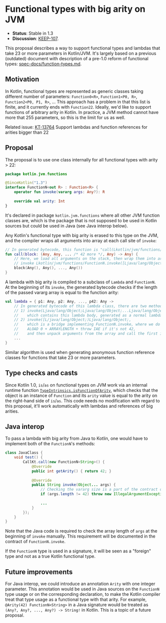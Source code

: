 # Functional types with big arity on JVM

* **Status**: Stable in 1.3
* **Discussion**: [KEEP-107](https://github.com/Kotlin/KEEP/issues/107).

This proposal describes a way to support functional types and lambdas that take 23 or more parameters in Kotlin/JVM. It's largely based on a previous (outdated) document with description of a pre-1.0 reform of functional types: [spec-docs/function-types.md](https://github.com/JetBrains/kotlin/blob/1.2.40/spec-docs/function-types.md).

## Motivation

In Kotlin, functional types are represented as generic classes taking different number of parameters: `Function0<R>`, `Function1<P0, R>`, `Function2<P0, P1, R>`, ... This approach has a problem in that this list is finite, and it currently ends with `Function22`. Ideally, we'd like to support functions of arbitrary arity in Kotlin. In practice, a JVM method cannot have more that 255 parameters, so this is the limit for us as well.

Related issue: [KT-13764](https://youtrack.jetbrains.com/issue/KT-13764) Support lambdas and function references for arities bigger than 22

## Proposal

The proposal is to use one class internally for all functional types with arity > 22:

```kotlin
package kotlin.jvm.functions

@SinceKotlin("1.3")
interface FunctionN<out R> : Function<R> {
    operator fun invoke(vararg args: Any?): R
    
    override val arity: Int
}
```

It's declared in package `kotlin.jvm.functions` where all other JVM function classes are, which is the package that is not supposed to be used in Kotlin sources but could be used in Java (see Java interop below).

Any Kotlin's functional type with big arity is erased to this type on the JVM, and the compiler wraps all arguments into array at each call site of `invoke`:

```kotlin
// In generated bytecode, this function is "call(Lkotlin/jvm/functions/FunctionN;)V"
fun call(block: (Any, Any, ... /* 42 more */, Any) -> Any) {
    // Here, we load all arguments on the stack, then wrap them into array and then
    // invoke Lkotlin/jvm/functions/FunctionN.invoke([Ljava/lang/Object;)Ljava/lang/Object;
    block(Any(), Any(), ..., Any())
}
```

A lambda with big arity is compiled to a subclass of `Lambda` and `FunctionN`. At the beginning of its `invoke`, the generated bytecode checks if the length of the passed vararg array is equal to the function arity:

```kotlin
val lambda = { p1: Any, p2: Any, ..., p42: Any ->
    // In generated bytecode of this lambda class, there are two methods:
    // 1) invoke(Ljava/lang/Object;Ljava/lang/Object;...Ljava/lang/Object;)V,
    //    which contains this lambda body, generated as a normal lambda.
    // 2) invoke([L/java/lang/Object;)Ljava/lang/Object;,
    //    which is a bridge implementing FunctionN.invoke, where we do
    //    ALOAD 0 + ARRAYLENGTH + throw IAE if it's not 42,
    //    and then unpack arguments from the array and call the first invoke
    ...
}
```

Similar algorithm is used when generating anonymous function reference classes for functions that take 23 or more parameters.

## Type checks and casts

Since Kotlin 1.0, `is`/`as` on functional types on JVM work via an internal runtime function [`TypeIntrinsics.isFunctionOfArity`](https://github.com/JetBrains/kotlin/blob/1.2.50/libraries/stdlib/jvm/runtime/kotlin/jvm/internal/TypeIntrinsics.java#L335), which checks that the object is an instance of `Function` and its `arity` value is equal to the arity on the right-hand side of `is`/`as`. This code needs no modification with regard to this proposal, it'll work automatically with lambdas and references of big arities.

## Java interop

To pass a lambda with big arity from Java to Kotlin, one would have to implement both of the `FunctionN`'s methods:

```java
class JavaClass {
    void test() {
        CallKt.call(new FunctionN<String>() {
            @Override
            public int getArity() { return 42; }
            
            @Override
            public String invoke(Object... args) {
                // Checking the vararg size is a part of the contract of FunctionN.invoke
                if (args.length != 42) throw new IllegalArgumentException();
                
                ...
            }
        });
    }
}
```

Note that the Java code is required to check the array length of `args` at the beginning of `invoke` manually. This requirement will be documented in the contract of `FunctionN.invoke`.

If the `FunctionN` type is used in a signature, it will be seen as a "foreign" type and not as a true Kotlin functional type.

## Future improvements

For Java interop, we could introduce an annotation `Arity` with one integer parameter. This annotation would be used in Java sources on the `FunctionN` type usage or on the corresponding declaration, to make the Kotlin compiler treat that type usage as a functional type with that arity. For example, `@Arity(42) FunctionN<String>` in a Java signature would be treated as `(Any?, Any?, ..., Any?) -> String!` in Kotlin. This is a topic of a future proposal.

